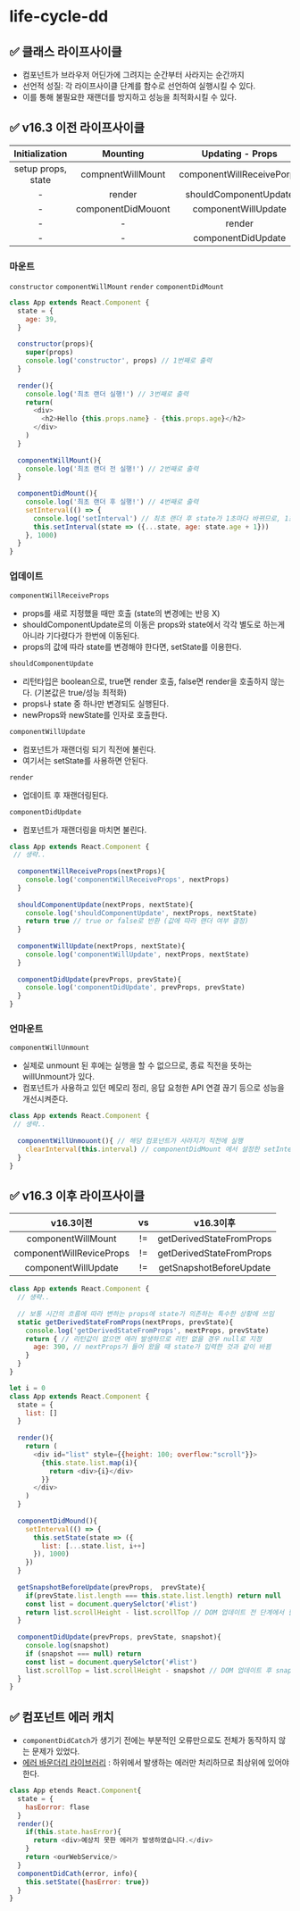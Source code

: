 # life-cycle-dd



## ✅ 클래스 라이프사이클

* 컴포넌트가 브라우저 어딘가에 그려지는 순간부터 사라지는 순간까지
* 선언적 성질: 각 라이프사이클 단계를 함수로 선언하여 실행시킬 수 있다.
* 이를 통해 불필요한 재랜더를 방지하고 성능을 최적화시킬 수 있다.

## ✅ v16.3 이전 라이프사이클

|   Initialization   |      Mounting      |      Updating - Props     |   Updating - States   |      Unmounting      |
| :----------------: | :----------------: | :-----------------------: | :-------------------: | :------------------: |
| setup props, state |  compnentWillMount | componentWillReceivePorps |           -           | componentWillUnmount |
|          -         |       render       |   shouldComponentUpdate   | shouldComponentUpdate |           -          |
|          -         | componentDidMouont |    componentWillUpdate    |  componentWillUpdate  |           -          |
|          -         |          -         |           render          |         render        |           -          |
|          -         |          -         |     componentDidUpdate    |   componentDidUpdate  |           -          |

### 마운트

`constructor` `componentWillMount` `render` `componentDidMount`

```js
class App extends React.Component {
  state = {
    age: 39,
  }
  
  constructor(props){
    super(props)
    console.log('constructor', props) // 1번째로 출력
  }
  
  render(){
    console.log('최초 랜더 실행!') // 3번째로 출력
    return(
      <div>
        <h2>Hello {this.props.name} - {this.props.age}</h2>
      </div>
    )
  }
  
  componentWillMount(){ 
    console.log('최초 랜더 전 실행!') // 2번째로 출력
  }
  
  componentDidMount(){
    console.log('최초 랜더 후 실행!') // 4번째로 출력
    setInterval(() => {
      console.log('setInterval') // 최초 랜더 후 state가 1초마다 바뀌므로, 1초마다 '최초 랜더 실행!' 출력
      this.setInterval(state => ({...state, age: state.age + 1})) 
    }, 1000)
  }
}
```

### 업데이트

`componentWillReceiveProps`

* props를 새로 지정했을 때만 호출 (state의 변경에는 반응 X)
* shouldComponentUpdate로의 이동은 props와 state에서 각각 별도로 하는게 아니라 기다렸다가 한번에 이동된다.
* props의 값에 따라 state를 변경해야 한다면, setState를 이용한다.

`shouldComponentUpdate`

* 리턴타입은 boolean으로, true면 render 호출, false면 render을 호출하지 않는다. (기본값은 true/성능 최적화)
* props나 state 중 하나만 변경되도 실행된다.
* newProps와 newState를 인자로 호출한다.

`componentWillUpdate`

* 컴포넌트가 재랜더링 되기 직전에 불린다.
* 여기서는 setState를 사용하면 안된다.

`render`

* 업데이트 후 재랜더링된다.

`componentDidUpdate`

* 컴포넌트가 재랜더링을 마치면 불린다.

```js
class App extends React.Component {
 // 생략..
  
  componentWillReceiveProps(nextProps){
    console.log('componentWillReceiveProps', nextProps)
  }
  
  shouldComponentUpdate(nextProps, nextState){ 
    console.log('shouldComponentUpdate', nextProps, nextState)
    return true // true or false로 반환 (값에 따라 랜더 여부 결정)
  }
  
  componentWillUpdate(nextProps, nextState){ 
    console.log('componentWillUpdate', nextProps, nextState)
  }
  
  componentDidUpdate(prevProps, prevState){ 
    console.log('componentDidUpdate', prevProps, prevState)
  }
}
```

### 언마운트

`componentWillUnmount`

* 실제로 unmount 된 후에는 실행을 할 수 없으므로, 종료 직전을 뜻하는 willUnmount가 있다.
* 컴포넌트가 사용하고 있던 메모리 정리, 응답 요청한 API 연결 끊기 등으로 성능을 개선시켜준다.

```js
class App extends React.Component {
 // 생략..
 
  componentWillUnmouont(){ // 해당 컴포넌트가 사라지기 직전에 실행
    clearInterval(this.interval) // componentDidMount 에서 설정한 setInterval 종료처리
  }
}
```

## ✅ v16.3 이후 라이프사이클

|          v16.3이전         |  vs |          v16.3이후         |
| :----------------------: | :-: | :----------------------: |
|    componentWillMount    |  != | getDerivedStateFromProps |
| componentWillReviceProps |  != | getDerivedStateFromProps |
|    componentWillUpdate   |  != |  getSnapshotBeforeUpdate |

```js
class App extends React.Component {
  // 생략..
  
  // 보통 시간의 흐름에 따라 변하는 props에 state가 의존하는 특수한 상황에 쓰임
  static getDerivedStateFromProps(nextProps, prevState){ 
    console.log('getDerivedStateFromProps', nextProps, prevState)
    return { // 리턴값이 없으면 에러 발생하므로 리턴 없을 경우 null로 지정
      age: 390, // nextProps가 들어 왔을 때 state가 입력한 것과 같이 바뀜
    } 
  }
}
```

```js
let i = 0
class App extends React.Component {
  state = {
    list: []
  }
  
  render(){
    return (
      <div id="list" style={{height: 100; overflow:"scroll"}}>
        {this.state.list.map(i){
          return <div>{i}</div>
        }}
      </div>
    )
  }
  
  componentDidMound(){
    setInterval(() => {
      this.setState(state => ({
        list: [...state.list, i++]
      }), 1000)
    })
  }
  
  getSnapshotBeforeUpdate(prevProps,  prevState){
    if(prevState.list.length === this.state.list.length) return null
    const list = document.querySelctor('#list')
    return list.scrollHeight - list.scrollTop // DOM 업데이트 전 단계에서 필요한 값을 스냅샷 찍어놓고
  }
  
  componentDidUpdate(prevProps, prevState, snapshot){
    console.log(snapshot)
    if (snapshot === null) return
    const list = document.querySelctor('#list')
    list.scrollTop = list.scrollHeight - snapshot // DOM 업데이트 후 snap으로 저장해둔 값을 이용해서 스크롤 위치 수정
  }
}
```

## ✅ 컴포넌트 에러 캐치

* `componentDidCatch`가 생기기 전에는 부분적인 오류만으로도 전체가 동작하지 않는 문제가 있었다.
* [에러 바운더리 라이브러리](https://ko.reactjs.org/docs/error-boundaries.html) : 하위에서 발생하는 에러만 처리하므로 최상위에 있어야 한다.

```js
class App etends React.Component{
  state = {
    hasEorror: flase
  }
  render(){
    if(this.state.hasError){
      return <div>예상치 못한 에러가 발생하였습니다.</div>
    }
    return <ourWebService/>
  }
  componentDidCath(error, info){
    this.setState({hasError: true})
  }
}
```
